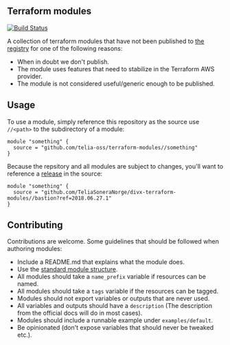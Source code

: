 ## Terraform modules

[![Build Status](https://travis-ci.com/telia-oss/terraform-modules.svg?branch=master)](https://travis-ci.com/telia-oss/terraform-modules)

A collection of terraform modules that have not been published to [the registry](https://registry.terraform.io/modules/telia-oss) for one of the following reasons:
- When in doubt we don't publish.
- The module uses features that need to stabilize in the Terraform AWS provider.
- The module is not considered useful/generic enough to be published.

## Usage

To use a module, simply reference this repository as the source use `//<path>` to the subdirectory of a module:

```hcl
module "something" {
  source = "github.com/telia-oss/terraform-modules//something"
}
```

Because the repsitory and all modules are subject to changes, you'll want to reference a [release](https://github.com/telia-oss/terraform-modules/releases) in the source:

```hcl
module "something" {
  source = "github.com/TeliaSoneraNorge/divx-terraform-modules//bastion?ref=2018.06.27.1"
}
```

## Contributing

Contributions are welcome. Some guidelines that should be followed when authoring modules:

- Include a README.md that explains what the module does.
- Use the [standard module structure](https://www.terraform.io/docs/modules/create.html#standard-module-structure).
- All modules should take a `name_prefix` variable if resources can be named.
- All modules should take a `tags` variable if the resources can be tagged.
- Modules should not export variables or outputs that are never used.
- All variables and outputs should have a `description` (The description from the official docs will do in most cases).
- Modules should include a runnable example under `examples/default`.
- Be opinionated (don't expose variables that should never be tweaked etc.).
